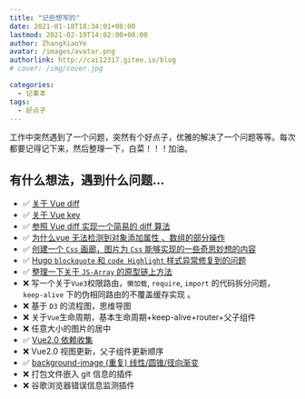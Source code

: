 ```yaml
---
title: "记些想写的"
date: 2021-01-18T18:34:01+08:00
lastmod: 2021-02-19T14:02:00+08:00
author: ZhangXiaoYe
avatar: /images/avatar.png
authorlink: http://cai12317.gitee.io/blog
# cover: /img/cover.jpg

categories:
  - 记事本
tags:
  - 好点子
---
```




工作中突然遇到了一个问题，突然有个好点子，优雅的解决了一个问题等等。每次都要记得记下来，然后整理一下，白菜！！！加油。

<!--more-->


## 有什么想法，遇到什么问题...
- ✅ <!-- 2020-01-18 14:33/2021-02-01 18:24 --> [关于 Vue diff](/vue2/vue2.0-diff)
- ✅ <!-- 2020-01-18 14:33/2020-02-04 00:20 --> [关于 Vue key](/vue2/vue-disabled-key-or-use-index)
- ✅ <!-- 2020-01-18 14:33/2020-02-04 18:30 --> [参照 Vue diff 实现一个简易的 diff 算法](/vue2/write-vue-diff)
- ✅ <!-- 2020-01-18 16:28/2020-02-25  --> [为什么vue 无法检测到对象添加属性 、数组的部分操作](/vue2/vue2-reactive-theory)
- ✅ <!-- 2020-01-19 08:15/2020-02-25 --> [创建一个 `Css` 画廊，图片为 `Css` 能够实现的一些奇思妙想的内容](/css/css-demo-well)
- ✅ <!-- 2020-01-19 10:49/2020-01-19 12:45 --> [Hugo `blockquote` 和 `code Highlight` 样式异常修复到的问题](/hugo/use-hugo)
- ✅ <!-- 2020-01-19 11:03/2020-01-19 23:34--> [整理一下关于 `JS-Array` 的原型链上方法](/js/js-array)
- ❌ <!-- 2020-01-19 11:10 --> 写一个关于`Vue3`权限路由，`懒加载`, `require`, `import` 的代码拆分问题， `keep-alive` 下的伪相同路由的不覆盖缓存实现 。
- ❌ <!-- 2020-01-19 13:46 --> 基于 `D3` 的流程图，思维导图 
- ❌ <!-- 2020-01-20 14:42 --> 关于`Vue`生命周期，基本生命周期+keep-alive+router+父子组件
- ❌ <!-- 2020-02-03 13:50 --> 任意大小的图片的居中
- ✅ <!-- 2020-02-04 00:08 --> [Vue2.0 依赖收集](/vue2/vue-depend-collect)
- ❌ <!-- 2020-02-04 00:08 --> Vue2.0 视图更新，父子组件更新顺序
- ✅ <!-- 2020-02-04 23:52/2020-02-19 16:02 --> [background-image (重复) 线性/圆锥/径向渐变](/css/css-gradient)
- ❌ <!-- 2020-03-30 15:30 --> 打包文件嵌入 git 信息的插件
- ❌ <!-- 2020-03-30 15:30 --> 谷歌浏览器错误信息监测插件
